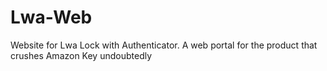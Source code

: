 # Lwa-Web
Website for Lwa Lock with Authenticator. A web portal for the product that crushes Amazon Key undoubtedly
